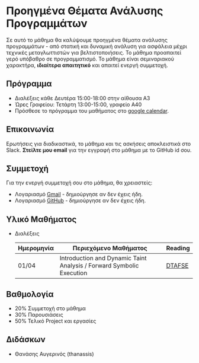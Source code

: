 #  Προηγμένα Θέματα Ανάλυσης Προγραμμάτων

Σε αυτό το μάθημα θα καλύψουμε προηγμένα θέματα ανάλυσης προγραμμάτων - από στατική και δυναμική ανάλυση για ασφάλεια μέχρι τεχνικές μεταγλωττιστών για βελτιστοποιήσεις. Το μάθημα προαπαιτεί γερό υπόβαθρο σε προγραμματισμό. Το μάθημα είναι σεμιναριακού χαρακτήρα, **ιδιαίτερα απαιτητικό** και απαιτεί ενεργή συμμετοχή.

## Πρόγραμμα

* Διαλέξεις κάθε Δευτέρα 15:00-18:00 στην αίθουσα Α3
* Ώρες Γραφείου: Τετάρτη 13:00-15:00, γραφείο Α40
* Πρόσθεσε το πρόγραμμα του μαθήματος στο [google calendar](https://calendar.google.com/calendar/u/3?cid=Y180NTM5NmUxNzI0ZGRiM2E3YzY1YmFhMjExYWJmOTQ0MTllOTQwOTAwZGYxZmMwZmI2MmY3MmUyNGY0YTZlYjQ1QGdyb3VwLmNhbGVuZGFyLmdvb2dsZS5jb20).

## Επικοινωνία

Ερωτήσεις για διαδικαστικά, το μάθημα και τις ασκήσεις αποκλειστικά στο Slack. **Στείλτε μου email** για την εγγραφή στο μάθημα με το GitHub id σου.

## Συμμετοχή

Για την ενεργή συμμετοχή σου στο μάθημα, θα χρειαστείς:

* Λογαριασμό [Gmail](https://accounts.google.com/SignUp) - δημιούργησε αν δεν έχεις ήδη.
* Λογαριασμό [GitHub](https://github.com/join) - δημιούργησε αν δεν έχεις ήδη. 

## Υλικό Μαθήματος

* Διαλέξεις

    | Ημερομηνία | Περιεχόμενο Μαθήματος | Reading |
    | --- | --- | --- |
    | 01/04 | Introduction and Dynamic Taint Analysis / Forward Symbolic Execution | [DTAFSE](https://users.ece.cmu.edu/~aavgerin/papers/Oakland10.pdf) |

## Βαθμολογία

* 20% Συμμετοχή στο μάθημα
* 30% Παρουσιάσεις
* 50% Τελικό Project και εργασίες

## Διδάσκων

* Θανάσης Αυγερινός (thanassis)
